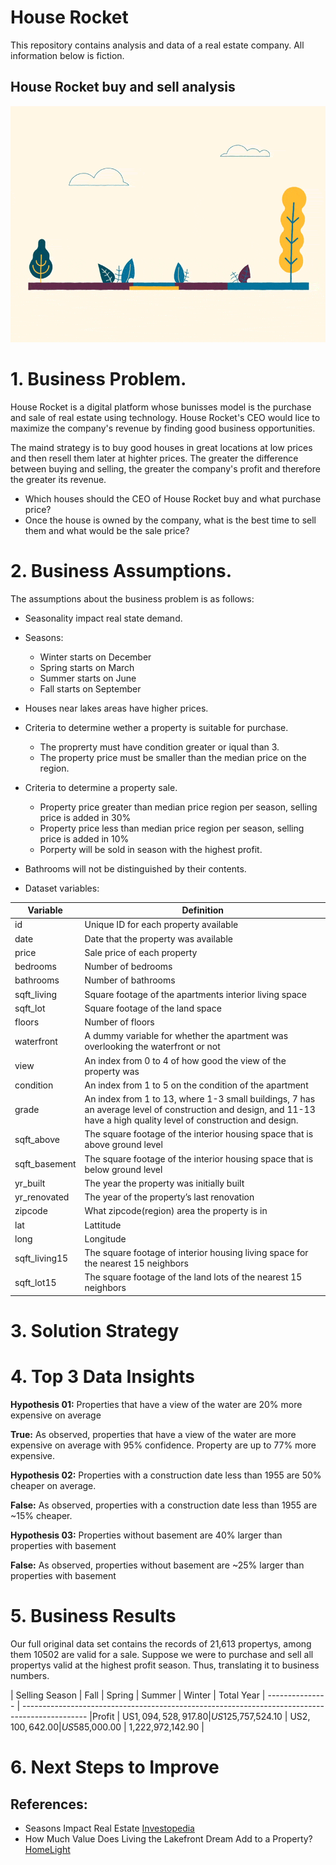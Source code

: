 # House Rocket 
This repository contains analysis and data of a real estate company.
All information below is fiction. 

## House Rocket buy and sell analysis

![](giphy.gif)

# 1. Business Problem. 

House Rocket is a digital platform whose bunisses model is the purchase and sale of real estate using technology.
House Rocket's CEO would lice to maximize the company's revenue by finding good business opportunities. 

The maind strategy is to buy good houses in great locations at low prices and then resell them later at highter prices. The greater the difference between buying and selling, the greater the company's profit and therefore the greater its revenue. 

- Which houses should the CEO of House Rocket buy and what purchase price?
- Once the house is owned by the company, what is the best time to sell them and what would be the sale price?

# 2. Business Assumptions.
The assumptions about the business problem is as follows:
- Seasonality impact real state demand. 
- Seasons: 
  - Winter starts on December
  - Spring starts on March
  - Summer starts on June
  - Fall starts on September

- Houses near lakes areas have higher prices.
- Criteria to determine wether a property is suitable for purchase. 
  - The proprerty must have condition greater or iqual than 3. 
  - The property price must be smaller than the median price on the region. 
- Criteria to determine a property sale. 
  - Property price greater than median price region per season, selling price is added in 30%
  - Property price less than median price region per season, selling price is added in 10%
  - Porperty will be sold in season with the highest profit. 
- Bathrooms will not be distinguished by their contents.
- Dataset variables:

Variable     | Definition
------------ | -------------
|id          | Unique ID for each property available|
|date        | Date that the property was available|
|price       | Sale price of each property |
|bedrooms    | Number of bedrooms|
|bathrooms   | Number of bathrooms|
|sqft_living | Square footage of the apartments interior living space|
|sqft_lot    | Square footage of the land space|
|floors      | Number of floors|
|waterfront  | A dummy variable for whether the apartment was overlooking the waterfront or not|
|view        | An index from 0 to 4 of how good the view of the property was|
|condition   | An index from 1 to 5 on the condition of the apartment|
|grade       | An index from 1 to 13, where 1-3 small buildings, 7 has an average level of construction and design, and 11-13 have a high quality level of construction and design.|
|sqft_above  | The square footage of the interior housing space that is above ground level|
|sqft_basement | The square footage of the interior housing space that is below ground level|
|yr_built      | The year the property was initially built|
|yr_renovated  | The year of the property’s last renovation|
|zipcode       | What zipcode(region) area the property is in|
|lat           | Lattitude|
|long          | Longitude|
|sqft_living15 | The square footage of interior housing living space for the nearest 15 neighbors|
|sqft_lot15    | The square footage of the land lots of the nearest 15 neighbors|


# 3. Solution Strategy
# 4. Top 3 Data Insights
**Hypothesis 01:** Properties that have a view of the water are 20% more expensive on average

**True:** As observed, properties that have a view of the water are more expensive on average with 95% confidence. Property are up to 77% more expensive.

**Hypothesis 02:** Properties with a construction date less than 1955 are 50% cheaper on average. 

**False:** As observed, properties with a construction date less than 1955 are ~15% cheaper. 

**Hypothesis 03:** Properties without basement are 40% larger than properties with basement

**False:** As observed, properties without basement are ~25% larger than properties with basement

# 5. Business Results
Our full original data set contains the records of 21,613 propertys, among them 10502 are valid for a sale. Suppose we were to purchase and sell all propertys valid at the highest profit season. Thus, translating it to business numbers.

| Selling Season | Fall                | Spring            | Summer          | Winter        | Total Year       |
---------------  | ----------------------------------------------------------------------------------------------
|Profit          | US$1,094,528,917.80 | US$125,757,524.10 | US$2,100,642.00 | US$585,000.00 | 1,222,972,142.90 |

 
# 6. Next Steps to Improve

## References:
- Seasons Impact Real Estate [Investopedia](https://www.investopedia.com/articles/investing/010717/seasons-impact-real-estate-more-you-think.asp)
- How Much Value Does Living the Lakefront Dream Add to a Property? [HomeLight](https://www.homelight.com/blog/how-much-value-does-a-lakefront-add-to-a-property/)
